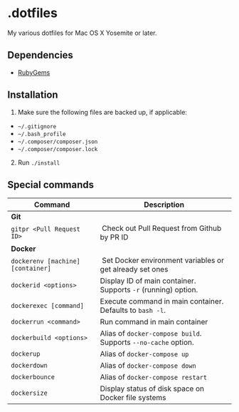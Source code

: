 # .dotfiles

My various dotfiles for Mac OS X Yosemite or later.

## Dependencies

- [RubyGems](https://rubygems.org/pages/download)

## Installation

1. Make sure the following files are backed up, if applicable:
  - `~/.gitignore`
  - `~/.bash_profile`
  - `~/.composer/composer.json`
  - `~/.composer/composer.lock`
2. Run `./install`

## Special commands

| Command | Description |
|---------|-----|
| __Git__ | |
| `gitpr <Pull Request ID>` | Check out Pull Request from Github by PR ID |
| __Docker__ | |
| `dockerenv [machine] [container]` | Set Docker environment variables or get already set ones |
| `dockerid <options>` | Display ID of main container. Supports `-r` (running) option. | 
| `dockerexec [command]` | Execute command in main container. Defaults to `bash -l`. |
| `dockerrun <command>` | Run command in main container |
| `dockerbuild <options>` | Alias of `docker-compose build`. Supports `--no-cache` option. |
| `dockerup` | Alias of `docker-compose up` |
| `dockerdown` | Alias of `docker-compose down` |
| `dockerbounce` | Alias of `docker-compose restart` |
| `dockersize` | Display status of disk space on Docker file systems |
